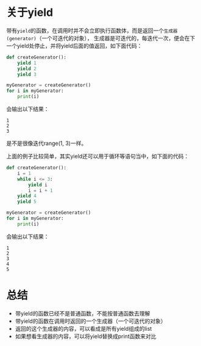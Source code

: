 # 关于yield
带有`yield`的函数，在调用时并不会立即执行函数体，而是返回一个`生成器(generator)`（一个可迭代的对象），
生成器是可迭代的，每迭代一次，便会在下一个yield处停止，并将yield后面的值返回，如下面代码：
```python
def createGenerator():
    yield 1
    yield 2
    yield 3

myGenerator = createGenerator()
for i in myGenerator:
    print(i)
```
会输出以下结果：
```
1
2
3
```
是不是很像迭代range(1, 3)一样。

上面的例子比较简单，其实yield还可以用于循环等语句当中，如下面的代码：
```python
def createGenerator():
    i = 1
    while i <= 3:
        yield i
        i = i + 1
    yield 4
    yield 5

myGenerator = createGenerator()
for i in myGenerator:
    print(i)
```
会输出以下结果：
```
1
2
3
4
5
```

# 总结
- 带yield的函数已经不是普通函数，不能按普通函数去理解
- 带yield的函数在调用时返回的一个生成器（一个可迭代的对象）
- 返回的这个生成器的内容，可以看成是所有yield组成的list
- 如果想看生成器的内容，可以将yield替换成print函数来对比
